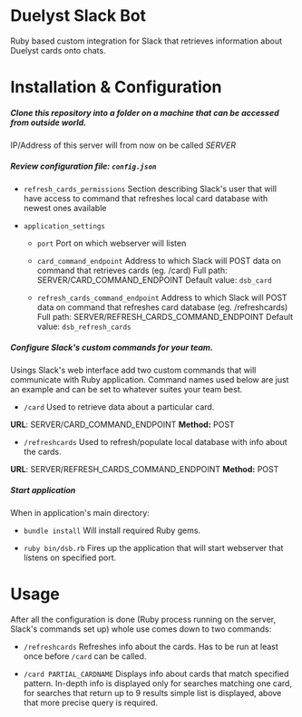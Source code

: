 # Duelyst Slack Bot
Ruby based custom integration for Slack that retrieves information about Duelyst cards onto chats.

# Installation & Configuration

##### Clone this repository into a folder on a machine that can be accessed from outside world.

IP/Address of this server will from now on be called *SERVER*

##### Review configuration file: `config.json`

 - `refresh_cards_permissions`
 Section describing Slack's user that will have access to command that refreshes local card database with newest ones available
 
 
 - `application_settings` 
    - `port`
    Port on which webserver will listen
    
    - `card_command_endpoint` 
    Address to which Slack will POST data on command that retrieves cards (eg. /card)
    Full path: SERVER/CARD_COMMAND_ENDPOINT
    Default value: `dsb_card`
    
    - `refresh_cards_command_endpoint`
    Address to which Slack will POST data on command that refreshes card database (eg. /refreshcards)
    Full path: SERVER/REFRESH_CARDS_COMMAND_ENDPOINT
    Default value: `dsb_refresh_cards`
 
##### Configure Slack's custom commands for your team.

Usings Slack's web interface add two custom commands that will communicate with Ruby application.
Command names used below are just an example and can be set to whatever suites your team best.
    
 - `/card`
 Used to retrieve data about a particular card.
 
 **URL**: SERVER/CARD_COMMAND_ENDPOINT
 **Method:** POST
 
 - `/refreshcards`
 Used to refresh/populate local database with info about the cards.
 
 **URL**: SERVER/REFRESH_CARDS_COMMAND_ENDPOINT
 **Method:** POST

##### Start application

When in application's main directory:

 - `bundle install`
 Will install required Ruby gems.
 
 - `ruby bin/dsb.rb`
 Fires up the application that will start webserver that listens on specified port.


# Usage

After all the configuration is done (Ruby process running on the server, Slack's commands set up) whole use comes down to two commands:

 - `/refreshcards`
 Refreshes info about the cards. Has to be run at least once before `/card` can be called.

 - `/card PARTIAL_CARDNAME`
 Displays info about cards that match specified pattern.
 In-depth info is displayed only for searches matching one card, for searches that return up to 9 results simple list is displayed, above that more precise query is required.
 
 
 
 



